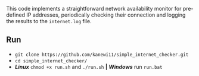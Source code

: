 This code implements a straightforward network availability monitor for pre-defined IP addresses, 
periodically checking their connection and logging the results to the `internet.log` file.

## Run
- `git clone https://github.com/kanewi11/simple_internet_checker.git`
- `cd simple_internet_checker/`
- **_Linux_** `chmod +x run.sh` and `./run.sh` **|** **_Windows_** run `run.bat`